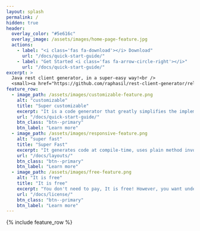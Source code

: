 ```yaml
---
layout: splash
permalink: /
hidden: true
header:
  overlay_color: "#5e616c"
  overlay_image: /assets/images/home-page-feature.jpg
  actions:    
    - label: "<i class='fas fa-download'></i> Download"
      url: "/docs/quick-start-guide/"
    - label: "Get Started <i class='fas fa-arrow-circle-right'></i>"
      url: "/docs/quick-start-guide/"
excerpt: >
  Java rest client generator, in a super-easy way!<br />
  <small><a href="https://github.com/raphasil/rest-client-generator/releases/tag/0.0.1">Latest release v0.0.1</a></small>
feature_row:
  - image_path: /assets/images/customizable-feature.png
    alt: "customizable"
    title: "Super customizable"
    excerpt: "It is a code generator that greatly simplifies the implementation of requests independent of your favorite client."
    url: "/docs/quick-start-guide/"
    btn_class: "btn--primary"
    btn_label: "Learn more"
  - image_path: /assets/images/responsive-feature.png
    alt: "super fast"
    title: "Super Fast"
    excerpt: "It generates code at compile-time, uses plain method invocations, and thus is fast, and easy to understand."
    url: "/docs/layouts/"
    btn_class: "btn--primary"
    btn_label: "Learn more"
  - image_path: /assets/images/free-feature.png
    alt: "It is free"
    title: "It is free"
    excerpt: "You don't need to pay, It is free! However, you want under the Apache 2 License."
    url: "/docs/license/"
    btn_class: "btn--primary"
    btn_label: "Learn more"      
---
```


{% include feature_row %}